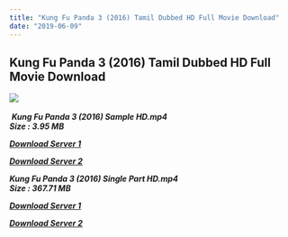 ```yaml
---
title: "Kung Fu Panda 3 (2016) Tamil Dubbed HD Full Movie Download"
date: "2019-06-09"
---
```


## Kung Fu Panda 3 (2016) Tamil Dubbed HD Full Movie Download

![](https://images.moviebuff.com/7acdb93c-028a-4d6d-9b0b-c68716b341d1?w=1000) 

 _**Kung Fu Panda 3 (2016) Sample HD.mp4  
Size : 3.95 MB**_

[_**Download Server 1**_](http://du.wetransfer.vip/files/Tamil{c159298fb141cbadc7232f68964181f47c3dba5abf1fc31c2462b14f0846cd70}20Dubbed{c159298fb141cbadc7232f68964181f47c3dba5abf1fc31c2462b14f0846cd70}20Movies/Tamil{c159298fb141cbadc7232f68964181f47c3dba5abf1fc31c2462b14f0846cd70}20Dubbed{c159298fb141cbadc7232f68964181f47c3dba5abf1fc31c2462b14f0846cd70}20Collections/Kung{c159298fb141cbadc7232f68964181f47c3dba5abf1fc31c2462b14f0846cd70}20Fu{c159298fb141cbadc7232f68964181f47c3dba5abf1fc31c2462b14f0846cd70}20Panda{c159298fb141cbadc7232f68964181f47c3dba5abf1fc31c2462b14f0846cd70}20Quadrilogy{c159298fb141cbadc7232f68964181f47c3dba5abf1fc31c2462b14f0846cd70}20Collections/Kung{c159298fb141cbadc7232f68964181f47c3dba5abf1fc31c2462b14f0846cd70}20Fu{c159298fb141cbadc7232f68964181f47c3dba5abf1fc31c2462b14f0846cd70}20Panda{c159298fb141cbadc7232f68964181f47c3dba5abf1fc31c2462b14f0846cd70}203{c159298fb141cbadc7232f68964181f47c3dba5abf1fc31c2462b14f0846cd70}20(2016)/Kung{c159298fb141cbadc7232f68964181f47c3dba5abf1fc31c2462b14f0846cd70}20Fu{c159298fb141cbadc7232f68964181f47c3dba5abf1fc31c2462b14f0846cd70}20Panda{c159298fb141cbadc7232f68964181f47c3dba5abf1fc31c2462b14f0846cd70}203{c159298fb141cbadc7232f68964181f47c3dba5abf1fc31c2462b14f0846cd70}20(2016){c159298fb141cbadc7232f68964181f47c3dba5abf1fc31c2462b14f0846cd70}20Sample{c159298fb141cbadc7232f68964181f47c3dba5abf1fc31c2462b14f0846cd70}20HD.mp4)

[_**Download Server 2**_](http://du.wetransfer.vip/files/Tamil{c159298fb141cbadc7232f68964181f47c3dba5abf1fc31c2462b14f0846cd70}20Dubbed{c159298fb141cbadc7232f68964181f47c3dba5abf1fc31c2462b14f0846cd70}20Movies/Tamil{c159298fb141cbadc7232f68964181f47c3dba5abf1fc31c2462b14f0846cd70}20Dubbed{c159298fb141cbadc7232f68964181f47c3dba5abf1fc31c2462b14f0846cd70}20Collections/Kung{c159298fb141cbadc7232f68964181f47c3dba5abf1fc31c2462b14f0846cd70}20Fu{c159298fb141cbadc7232f68964181f47c3dba5abf1fc31c2462b14f0846cd70}20Panda{c159298fb141cbadc7232f68964181f47c3dba5abf1fc31c2462b14f0846cd70}20Quadrilogy{c159298fb141cbadc7232f68964181f47c3dba5abf1fc31c2462b14f0846cd70}20Collections/Kung{c159298fb141cbadc7232f68964181f47c3dba5abf1fc31c2462b14f0846cd70}20Fu{c159298fb141cbadc7232f68964181f47c3dba5abf1fc31c2462b14f0846cd70}20Panda{c159298fb141cbadc7232f68964181f47c3dba5abf1fc31c2462b14f0846cd70}203{c159298fb141cbadc7232f68964181f47c3dba5abf1fc31c2462b14f0846cd70}20(2016)/Kung{c159298fb141cbadc7232f68964181f47c3dba5abf1fc31c2462b14f0846cd70}20Fu{c159298fb141cbadc7232f68964181f47c3dba5abf1fc31c2462b14f0846cd70}20Panda{c159298fb141cbadc7232f68964181f47c3dba5abf1fc31c2462b14f0846cd70}203{c159298fb141cbadc7232f68964181f47c3dba5abf1fc31c2462b14f0846cd70}20(2016){c159298fb141cbadc7232f68964181f47c3dba5abf1fc31c2462b14f0846cd70}20Sample{c159298fb141cbadc7232f68964181f47c3dba5abf1fc31c2462b14f0846cd70}20HD.mp4)

_**Kung Fu Panda 3 (2016) Single Part HD.mp4  
Size : 367.71 MB**_

[_**Download Server 1**_](http://du.wetransfer.vip/files/Tamil{c159298fb141cbadc7232f68964181f47c3dba5abf1fc31c2462b14f0846cd70}20Dubbed{c159298fb141cbadc7232f68964181f47c3dba5abf1fc31c2462b14f0846cd70}20Movies/Tamil{c159298fb141cbadc7232f68964181f47c3dba5abf1fc31c2462b14f0846cd70}20Dubbed{c159298fb141cbadc7232f68964181f47c3dba5abf1fc31c2462b14f0846cd70}20Collections/Kung{c159298fb141cbadc7232f68964181f47c3dba5abf1fc31c2462b14f0846cd70}20Fu{c159298fb141cbadc7232f68964181f47c3dba5abf1fc31c2462b14f0846cd70}20Panda{c159298fb141cbadc7232f68964181f47c3dba5abf1fc31c2462b14f0846cd70}20Quadrilogy{c159298fb141cbadc7232f68964181f47c3dba5abf1fc31c2462b14f0846cd70}20Collections/Kung{c159298fb141cbadc7232f68964181f47c3dba5abf1fc31c2462b14f0846cd70}20Fu{c159298fb141cbadc7232f68964181f47c3dba5abf1fc31c2462b14f0846cd70}20Panda{c159298fb141cbadc7232f68964181f47c3dba5abf1fc31c2462b14f0846cd70}203{c159298fb141cbadc7232f68964181f47c3dba5abf1fc31c2462b14f0846cd70}20(2016)/Kung{c159298fb141cbadc7232f68964181f47c3dba5abf1fc31c2462b14f0846cd70}20Fu{c159298fb141cbadc7232f68964181f47c3dba5abf1fc31c2462b14f0846cd70}20Panda{c159298fb141cbadc7232f68964181f47c3dba5abf1fc31c2462b14f0846cd70}203{c159298fb141cbadc7232f68964181f47c3dba5abf1fc31c2462b14f0846cd70}20(2016){c159298fb141cbadc7232f68964181f47c3dba5abf1fc31c2462b14f0846cd70}20Single{c159298fb141cbadc7232f68964181f47c3dba5abf1fc31c2462b14f0846cd70}20Part{c159298fb141cbadc7232f68964181f47c3dba5abf1fc31c2462b14f0846cd70}20HD.mp4)

_**[Download Server 2](http://du.wetransfer.vip/files/Tamil{c159298fb141cbadc7232f68964181f47c3dba5abf1fc31c2462b14f0846cd70}20Dubbed{c159298fb141cbadc7232f68964181f47c3dba5abf1fc31c2462b14f0846cd70}20Movies/Tamil{c159298fb141cbadc7232f68964181f47c3dba5abf1fc31c2462b14f0846cd70}20Dubbed{c159298fb141cbadc7232f68964181f47c3dba5abf1fc31c2462b14f0846cd70}20Collections/Kung{c159298fb141cbadc7232f68964181f47c3dba5abf1fc31c2462b14f0846cd70}20Fu{c159298fb141cbadc7232f68964181f47c3dba5abf1fc31c2462b14f0846cd70}20Panda{c159298fb141cbadc7232f68964181f47c3dba5abf1fc31c2462b14f0846cd70}20Quadrilogy{c159298fb141cbadc7232f68964181f47c3dba5abf1fc31c2462b14f0846cd70}20Collections/Kung{c159298fb141cbadc7232f68964181f47c3dba5abf1fc31c2462b14f0846cd70}20Fu{c159298fb141cbadc7232f68964181f47c3dba5abf1fc31c2462b14f0846cd70}20Panda{c159298fb141cbadc7232f68964181f47c3dba5abf1fc31c2462b14f0846cd70}203{c159298fb141cbadc7232f68964181f47c3dba5abf1fc31c2462b14f0846cd70}20(2016)/Kung{c159298fb141cbadc7232f68964181f47c3dba5abf1fc31c2462b14f0846cd70}20Fu{c159298fb141cbadc7232f68964181f47c3dba5abf1fc31c2462b14f0846cd70}20Panda{c159298fb141cbadc7232f68964181f47c3dba5abf1fc31c2462b14f0846cd70}203{c159298fb141cbadc7232f68964181f47c3dba5abf1fc31c2462b14f0846cd70}20(2016){c159298fb141cbadc7232f68964181f47c3dba5abf1fc31c2462b14f0846cd70}20Single{c159298fb141cbadc7232f68964181f47c3dba5abf1fc31c2462b14f0846cd70}20Part{c159298fb141cbadc7232f68964181f47c3dba5abf1fc31c2462b14f0846cd70}20HD.mp4)**_

